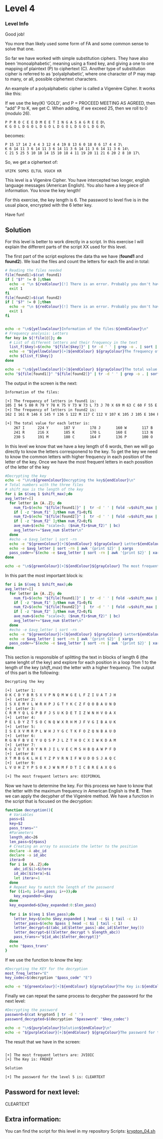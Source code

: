 # Level 4

### Level Info

Good job!

You more than likely used some form of FA and some common sense to solve that one.

So far we have worked with simple substitution ciphers. They have also been ‘monoalphabetic’, meaning using a fixed key, and giving a one to one mapping of plaintext (P) to ciphertext (C). Another type of substitution cipher is referred to as ‘polyalphabetic’, where one character of P may map to many, or all, possible ciphertext characters.

An example of a polyalphabetic cipher is called a Vigenère Cipher. It works like this:

If we use the key(K) ‘GOLD’, and P = PROCEED MEETING AS AGREED, then “add” P to K, we get C. When adding, if we exceed 25, then we roll to 0 (modulo 26).

```
P P R O C E E D M E E T I N G A S A G R E E D\
K G O L D G O L D G O L D G O L D G O L D G O\
```

becomes:

```
P 15 17 14 2 4 4 3 12 4 4 19 8 13 6 0 18 0 6 17 4 4 3\
K 6 14 11 3 6 14 11 3 6 14 11 3 6 14 11 3 6 14 11 3 6 14\
C 21 5 25 5 10 18 14 15 10 18 4 11 19 20 11 21 6 20 2 8 10 17\
```

So, we get a ciphertext of:

```
VFZFK SOPKS ELTUL VGUCH KR
```

This level is a Vigenère Cipher. You have intercepted two longer, english language messages (American English). You also have a key piece of information. You know the key length!

For this exercise, the key length is 6. The password to level five is in the usual place, encrypted with the 6 letter key.

Have fun!

## Solution
For this level is better to work directly in a script. In this exercise I will explain the different parts of the script XX used for this level. 

The first part of the script explores the data tha we have (**found1** and **found2**). We load the files and count the letters for each file and in total:
```bash
# Reading the files needed
file[found1]=$(cat found1)
if [ "$?" != 0 ];then
  echo -e "\n ${redColour}[!] There is an error. Probably you don't have the file needed.\n Check${endColour} ${grayColour}$0 -h${endColour} ${redColour}for help${endColour}"
  exit 1
fi
file[found2]=$(cat found2)
if [ "$?" != 0 ];then
  echo -e "\n ${redColour}[!] There is an error. Probably you don't have the file needed.\n Check${endColour} ${grayColour}$0 -h${endColour} ${redColour}for help${endColour}"
  exit 1
fi


echo -e "\n${yellowColour}Information of the files:${endColour}\n"
# Frequency analysis: Letters
for key in ${!file[@]}; do
  # List of different letters and their frequency in the text
  list_f[$key]=$(echo "${file[$key]}" | tr -d ' ' | grep -o . | sort | uniq -c | sort -nr)
  echo -e "${yellowColour}[+]${endColour} ${grayColour}The frequency of letters in${endColour} ${yellowColour}$key${endColour} ${grayColour}is:${endColour}"
  echo ${list_f[$key]}
done

echo -e "\n${yellowColour}[+]${endColour} ${grayColour}The total value for each letter is:${endColour}"
echo "${file[found1]}" "${file[found2]}" | tr -d ' ' | grep -o . | sort | uniq -c | sort -nr | column

```
The output in the screen is the next:
```bash
Information of the files:

[+] The frequency of letters in found1 is:
105 I 94 S 80 R 79 Y 78 K 75 V 73 W 73 L 73 J 70 X 69 M 63 C 60 F 55 E 50 B 45 P 43 O 36 N 35 G 34 T 32 Z 32 D 29 Q 25 H 23 U 19 A
[+] The frequency of letters in found2 is:
162 I 161 R 146 X 145 Y 136 S 122 M 117 C 112 V 107 K 105 J 105 E 104 F 97 L 91 P 87 W 77 N 67 B 66 Q 65 G 63 T 63 D 59 U 57 O 52 H 50 Z 37 A

[+] The total value for each letter is:
    267 I	   224 Y	   187 V	   178 J	   160 W	   117 B	   100 G	    95 D	    77 H
    241 R	   216 X	   185 K	   170 L	   160 E	   113 N	    97 T	    82 Z	    56 A
    230 S	   191 M	   180 C	   164 F	   136 P	   100 O	    95 Q	    82 U

```

In this level we know that we have a key length of 6 words, then we will go directly to know the letters corresponend to the key. To get the key we need to know the common letters with higher frequency in each position of the letter of the key. Once we have the most frequent letters in each possition of the letter of the key
```bash
#Decrypting the key
echo -e "\n\n${greenColour}Decrypting the key${endColour}\n" 
# Total numbers with the three files
# shift_max is the length of the key
for i in $(seq 1 $shift_max);do
avg_letter=[]
  for letter in {A..Z}; do
    num_f1=$(echo "${file[found1]}" |  tr -d ' ' | fold -w$shift_max | cut -c $i | sort | uniq -c | grep $letter | awk '{print $1}')
    if [ -z "$num_f1" ];then num_f1=0;fi
    num_f2=$(echo "${file[found2]}" |  tr -d ' ' | fold -w$shift_max | cut -c $i | sort | uniq -c | grep $letter | awk '{print $1}')
    if [ -z "$num_f2" ];then num_f2=0;fi
    ave_num=$(echo "scale=3; ($num_f1+$num_f2)" | bc)
    avg_letter+="$ave_num $letter\n" 
  done
  #echo -e $avg_letter | sort -rn 
  echo -e "${greenColour}[+]${endColour} ${grayColour} Letter${endColour} ${greenColour}$i${endColour}${grayColour}:${endColour}"
  echo -e $avg_letter | sort -rn | awk '{print $2}' | xargs
  pass_code+="$(echo -e $avg_letter | sort -rn | awk '{print $2}' | xargs | head -c 1)"
done

echo -e "\n${greenColour}[+]${endColour}${grayColour} The most frequent letters are:${endColour} ${greenColour}$pass_code${endColour}"

```

In this part the most important block is:
```bash
for i in $(seq 1 $shift_max);do
avg_letter=[]
  for letter in {A..Z}; do
    num_f1=$(echo "${file[found1]}" |  tr -d ' ' | fold -w$shift_max | cut -c $i | sort | uniq -c | grep $letter | awk '{print $1}')
    if [ -z "$num_f1" ];then num_f1=0;fi
    num_f2=$(echo "${file[found2]}" |  tr -d ' ' | fold -w$shift_max | cut -c $i | sort | uniq -c | grep $letter | awk '{print $1}')
    if [ -z "$num_f2" ];then num_f2=0;fi
    ave_num=$(echo "scale=3; ($num_f1+$num_f2)" | bc)
    avg_letter+="$ave_num $letter\n" 
  done
  #echo -e $avg_letter | sort -rn 
  echo -e "${greenColour}[+]${endColour} ${grayColour} Letter${endColour} ${greenColour}$i${endColour}${grayColour}:${endColour}"
  echo -e $avg_letter | sort -rn | awk '{print $2}' | xargs
  pass_code+="$(echo -e $avg_letter | sort -rn | awk '{print $2}' | xargs | head -c 1)"
done
```
This section is responsible of splitting the text in blocks of length 6 (the same lenght of the key) and explore for each position in a loop from 1 to the length of the key (*shift_max*) the letter with a higher frequency. The output of this part is the following:
```bash
Decrypting the key

[+]  Letter 1:
O K C D Y B R S X V P N Q M W G E L F Z I U A T J H
[+]  Letter 2:
I S X E M V L W R H P J G T Y K C Z F Q O B A U N D
[+]  Letter 3:
C R M Y Q L G P B F J S U K D E T I Z W N H V O A X
[+]  Letter 4:
P E L D Y Z T S O C N Q W X R H M J F V G I B A U K
[+]  Letter 5:
I S E X V M R P L W H J Y G C T K F O Z Q N B A U D
[+]  Letter 6:
R G N F B V E Y U Q S P J L Z T H O C X I W K D A M
[+]  Letter 7:
K G Z U T X O Y N R J I L V E C M S H B Q A W P F D
[+]  Letter 8:
X T M B G K L H E Y Z P V R N I F W U D O S J A Q C
[+]  Letter 9:
L V U H Z Y P S O K J W N M F D T I C B R E A X Q G

[+] The most frequent letters are: OICPIRKXL
```

Now we have to determine the key. For this process we have to know that the letter with the maximum frequency in American English is the **E**. Then we can apply the decypher of the Vigenère method. We have a function in the script that is focused on the decryption:
```bash
function decryption(){
  # Variables
  pass=$1
  key=$2
  pass_trans=""
  #Parameters
  length_abc=26
  len_pass=${#pass}
  # Creating an array to associate the letter to the position
  declare -A abc_id
  declare -a id_abc
  itera=0
  for i in {A..Z};do
    abc_id[$i]=$itera
    id_abc[$itera]=$i
    let itera+=1
  done
  # Repeat key to match the length of the password
  for ((i=0; i<len_pass; i++));do
    key_expanded+=$key
  done
  key_expanded=${key_expanded:0:$len_pass}
  
  for i in $(seq 1 $len_pass);do
    letter_key=$(echo $key_expanded | head -c $i | tail -c 1)
    letter_pass=$(echo $pass | head -c $i | tail -c 1)
    letter_decrypt=$((abc_id[$letter_pass]-abc_id[$letter_key]))
    letter_decrypt=$(($letter_decrypt % $length_abc))
    pass_trans+="${id_abc[$letter_decrypt]}"
  done
  echo "$pass_trans"
}

```

If we use the function to know the key:
```bash
#Decrypting the KEY for the decryption
most_freq_letter="E"
key_codec=$(decryption "$pass_code" "E")

echo -e "${greenColour}[+]${endColour} ${grayColour}The Key is:${endColour} ${greenColour}$key_codec${endColour}"
```
Finally we can repeat the same process to decypher the password for the next level:
```bash
#Decrypting the password
password=$(cat krypton5 | tr -d ' ')
password_decrypted=$(decryption "$password" "$key_codec")

echo -e "\n${purpleColour}Solution${endColour}\n"
echo -e "${purpleColour}[+]${endColour} ${grayColour}The password for the level 5 is:${endColour} ${purpleColour}${password_decrypted}${endColour}"
```
The result that we have in the screen:
```bash

[+] The most frequent letters are: JVIOIC
[+] The Key is: FREKEY

Solution

[+] The password for the level 5 is: CLEARTEXT
```

## Password for next level:

CLEARTEXT

## Extra information:
You can find the script for this level in my repository Scripts: [krypton_04.sh](https://github.com/Cristian5tarellas/Scripts/blob/main/Bash/krypton_04.sh)
